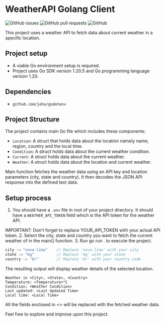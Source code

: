 # WeatherAPI Golang Client

![GitHub issues](https://img.shields.io/github/issues/marcelomatz/weather-api)
![GitHub pull requests](https://img.shields.io/github/issues-pr/marcelomatz/weather-api)
![GitHub](https://img.shields.io/github/license/marcelomatz/weather-api)

This project uses a weather API to fetch data about current weather in a specific location.

## Project setup
- A viable Go environment setup is required.
- Project uses Go SDK version 1.20.5 and Go programming language version 1.20.

## Dependencies
- `github.com/joho/godotenv`

## Project Structure

The project contains main Go file which includes these components:
- `Location`: A struct that holds data about the location namely name, region, country and the local time.
- `Condition`: A struct holds data about the current weather condition.
- `Current`: A struct holds data about the current weather.
- `Weather`: A struct holds data about the location and current weather.

Main function fetches the weather data using an API key and location parameters (city, state and country). It then decodes the JSON API response into the defined text data.

## Setup process
1. You should have a `.env` file in root of your project directory. It should have a `WEATHER_API_TOKEN` field which is the API token for the weather API.

IMPORTANT: Don't forget to replace YOUR_API_TOKEN with your actual API token.
2. Select the city, state and country you want to fetch the current weather of in the main() function.
3. Run go run . to execute the project.

```go
city := "nova-lima"    // Replace 'nova-lima' with your city
state := "mg"          // Replace 'mg' with your state
country := "br"        // Replace 'br' with your country code
```
The resulting output will display weather details of the selected location.

```shell
Weather in <City>, <State>, <Country>
Temperature: <Temperature>°C
Condition: <Weather Condition>
Last updated: <Last Updated Time>
Local time: <Local Time>

```
All the fields enclosed in <> will be replaced with the fetched weather data.

Feel free to explore and improve upon this project.